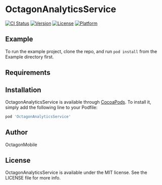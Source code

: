 # OctagonAnalyticsService

[![CI Status](https://img.shields.io/travis/OctagonMobile/OctagonAnalyticsService.svg?style=flat)](https://travis-ci.org/OctagonMobile/OctagonAnalyticsService)
[![Version](https://img.shields.io/cocoapods/v/OctagonAnalyticsService.svg?style=flat)](https://cocoapods.org/pods/OctagonAnalyticsService)
[![License](https://img.shields.io/cocoapods/l/OctagonAnalyticsService.svg?style=flat)](https://cocoapods.org/pods/OctagonAnalyticsService)
[![Platform](https://img.shields.io/cocoapods/p/OctagonAnalyticsService.svg?style=flat)](https://cocoapods.org/pods/OctagonAnalyticsService)

## Example

To run the example project, clone the repo, and run `pod install` from the Example directory first.

## Requirements

## Installation

OctagonAnalyticsService is available through [CocoaPods](https://cocoapods.org). To install
it, simply add the following line to your Podfile:

```ruby
pod 'OctagonAnalyticsService'
```

## Author

OctagonMobile

## License

OctagonAnalyticsService is available under the MIT license. See the LICENSE file for more info.
